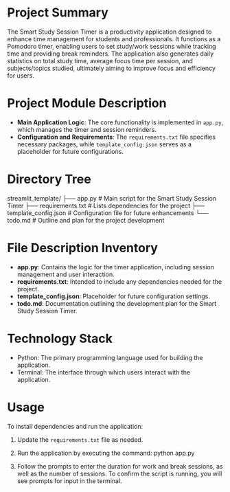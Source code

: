 # Project Summary
The Smart Study Session Timer is a productivity application designed to enhance time management for students and professionals. It functions as a Pomodoro timer, enabling users to set study/work sessions while tracking time and providing break reminders. The application also generates daily statistics on total study time, average focus time per session, and subjects/topics studied, ultimately aiming to improve focus and efficiency for users.

# Project Module Description
- **Main Application Logic**: The core functionality is implemented in `app.py`, which manages the timer and session reminders.
- **Configuration and Requirements**: The `requirements.txt` file specifies necessary packages, while `template_config.json` serves as a placeholder for future configurations.

# Directory Tree
streamlit_template/ ├── app.py # Main script for the Smart Study Session Timer ├── requirements.txt # Lists dependencies for the project ├── template_config.json # Configuration file for future enhancements └── todo.md # Outline and plan for the project development


# File Description Inventory
- **app.py**: Contains the logic for the timer application, including session management and user interaction.
- **requirements.txt**: Intended to include any dependencies needed for the project.
- **template_config.json**: Placeholder for future configuration settings.
- **todo.md**: Documentation outlining the development plan for the Smart Study Session Timer.

# Technology Stack
- Python: The primary programming language used for building the application.
- Terminal: The interface through which users interact with the application.

# Usage
To install dependencies and run the application:
1. Update the `requirements.txt` file as needed.
2. Run the application by executing the command:
python app.py

3. Follow the prompts to enter the duration for work and break sessions, as well as the number of sessions. To confirm the script is running, you will see prompts for input in the terminal.
